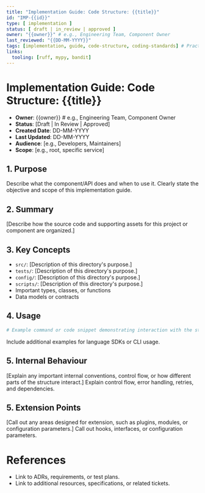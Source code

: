 ```yaml
---
title: "Implementation Guide: Code Structure: {{title}}"
id: "IMP-{{id}}"
type: [ implementation ]
status: [ draft | in_review | approved ]
owner: "{{owner}}" # e.g., Engineering Team, Component Owner
last_reviewed: "{{DD-MM-YYYY}}"
tags: [implementation, guide, code-structure, coding-standards] # Practical tags for organization and search
links:
  tooling: [ruff, mypy, bandit]
---
```


# Implementation Guide: Code Structure: {{title}}

- **Owner**: {{owner}} # e.g., Engineering Team, Component Owner
- **Status**: [Draft | In Review | Approved]
- **Created Date**: DD-MM-YYYY
- **Last Updated**: DD-MM-YYYY
- **Audience**: [e.g., Developers, Maintainers]
- **Scope**: [e.g., root, specific service]

## 1. Purpose

Describe what the component/API does and when to use it. Clearly state the objective and scope of this implementation guide.

## 2. Summary

[Describe how the source code and supporting assets for this project or component are organized.]

## 3. Key Concepts

- `src/`: [Description of this directory's purpose.]
- `tests/`: [Description of this directory's purpose.]
- `config/`: [Description of this directory's purpose.]
- `scripts/`: [Description of this directory's purpose.]
- Important types, classes, or functions
- Data models or contracts

## 4. Usage

```bash
# Example command or code snippet demonstrating interaction with the structure
```

Include additional examples for language SDKs or CLI usage.

## 5. Internal Behaviour

[Explain any important internal conventions, control flow, or how different parts of the structure interact.]
Explain control flow, error handling, retries, and dependencies.

## 5. Extension Points

[Call out any areas designed for extension, such as plugins, modules, or configuration parameters.]
Call out hooks, interfaces, or configuration parameters.

<!-- Add more numbered sections as needed, e.g., ## 6. [Another Section Title] -->

# References

- Link to ADRs, requirements, or test plans.
- Link to additional resources, specifications, or related tickets.
